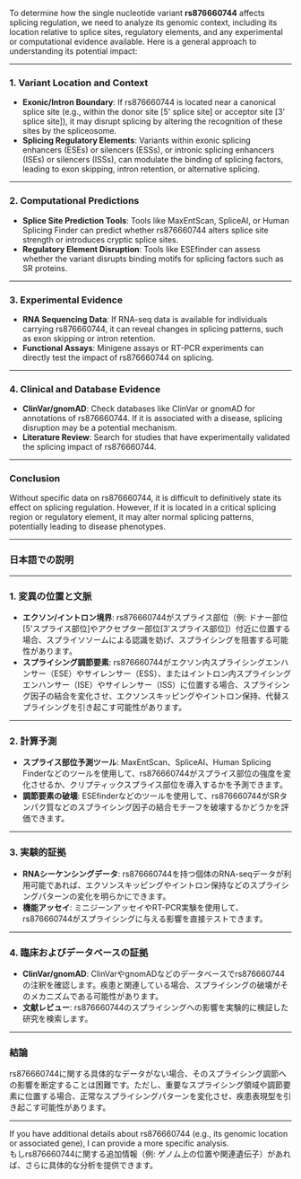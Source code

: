 To determine how the single nucleotide variant **rs876660744** affects splicing regulation, we need to analyze its genomic context, including its location relative to splice sites, regulatory elements, and any experimental or computational evidence available. Here is a general approach to understanding its potential impact:

---

### **1. Variant Location and Context**
- **Exonic/Intron Boundary**: If rs876660744 is located near a canonical splice site (e.g., within the donor site [5' splice site] or acceptor site [3' splice site]), it may disrupt splicing by altering the recognition of these sites by the spliceosome.
- **Splicing Regulatory Elements**: Variants within exonic splicing enhancers (ESEs) or silencers (ESSs), or intronic splicing enhancers (ISEs) or silencers (ISSs), can modulate the binding of splicing factors, leading to exon skipping, intron retention, or alternative splicing.

---

### **2. Computational Predictions**
- **Splice Site Prediction Tools**: Tools like MaxEntScan, SpliceAI, or Human Splicing Finder can predict whether rs876660744 alters splice site strength or introduces cryptic splice sites.
- **Regulatory Element Disruption**: Tools like ESEfinder can assess whether the variant disrupts binding motifs for splicing factors such as SR proteins.

---

### **3. Experimental Evidence**
- **RNA Sequencing Data**: If RNA-seq data is available for individuals carrying rs876660744, it can reveal changes in splicing patterns, such as exon skipping or intron retention.
- **Functional Assays**: Minigene assays or RT-PCR experiments can directly test the impact of rs876660744 on splicing.

---

### **4. Clinical and Database Evidence**
- **ClinVar/gnomAD**: Check databases like ClinVar or gnomAD for annotations of rs876660744. If it is associated with a disease, splicing disruption may be a potential mechanism.
- **Literature Review**: Search for studies that have experimentally validated the splicing impact of rs876660744.

---

### **Conclusion**
Without specific data on rs876660744, it is difficult to definitively state its effect on splicing regulation. However, if it is located in a critical splicing region or regulatory element, it may alter normal splicing patterns, potentially leading to disease phenotypes.

---

### **日本語での説明**

---

### **1. 変異の位置と文脈**
- **エクソン/イントロン境界**: rs876660744がスプライス部位（例: ドナー部位[5'スプライス部位]やアクセプター部位[3'スプライス部位]）付近に位置する場合、スプライソソームによる認識を妨げ、スプライシングを阻害する可能性があります。
- **スプライシング調節要素**: rs876660744がエクソン内スプライシングエンハンサー（ESE）やサイレンサー（ESS）、またはイントロン内スプライシングエンハンサー（ISE）やサイレンサー（ISS）に位置する場合、スプライシング因子の結合を変化させ、エクソンスキッピングやイントロン保持、代替スプライシングを引き起こす可能性があります。

---

### **2. 計算予測**
- **スプライス部位予測ツール**: MaxEntScan、SpliceAI、Human Splicing Finderなどのツールを使用して、rs876660744がスプライス部位の強度を変化させるか、クリプティックスプライス部位を導入するかを予測できます。
- **調節要素の破壊**: ESEfinderなどのツールを使用して、rs876660744がSRタンパク質などのスプライシング因子の結合モチーフを破壊するかどうかを評価できます。

---

### **3. 実験的証拠**
- **RNAシーケンシングデータ**: rs876660744を持つ個体のRNA-seqデータが利用可能であれば、エクソンスキッピングやイントロン保持などのスプライシングパターンの変化を明らかにできます。
- **機能アッセイ**: ミニジーンアッセイやRT-PCR実験を使用して、rs876660744がスプライシングに与える影響を直接テストできます。

---

### **4. 臨床およびデータベースの証拠**
- **ClinVar/gnomAD**: ClinVarやgnomADなどのデータベースでrs876660744の注釈を確認します。疾患と関連している場合、スプライシングの破壊がそのメカニズムである可能性があります。
- **文献レビュー**: rs876660744のスプライシングへの影響を実験的に検証した研究を検索します。

---

### **結論**
rs876660744に関する具体的なデータがない場合、そのスプライシング調節への影響を断定することは困難です。ただし、重要なスプライシング領域や調節要素に位置する場合、正常なスプライシングパターンを変化させ、疾患表現型を引き起こす可能性があります。

--- 

If you have additional details about rs876660744 (e.g., its genomic location or associated gene), I can provide a more specific analysis.  
もしrs876660744に関する追加情報（例: ゲノム上の位置や関連遺伝子）があれば、さらに具体的な分析を提供できます。